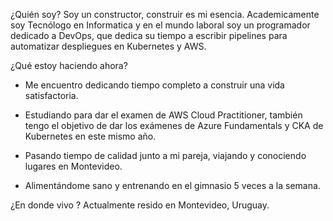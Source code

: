 ¿Quién soy?
Soy un constructor, construir es mi esencia. Academicamente soy Tecnólogo en Informatica y en el mundo laboral soy un programador dedicado a DevOps, que dedica su tiempo a escribir pipelines para automatizar despliegues en Kubernetes y AWS.

¿Qué estoy haciendo ahora?

- Me encuentro dedicando tiempo completo a construir una vida satisfactoria.

- Estudiando para dar el examen de AWS Cloud Practitioner, también tengo el objetivo de dar los exámenes de Azure Fundamentals y CKA de Kubernetes en este mismo año.
- Pasando tiempo de calidad junto a mi pareja, viajando y conociendo lugares en Montevideo.
- Alimentándome sano y entrenando en el gimnasio 5 veces a la semana.

¿En donde vivo ?
Actualmente resido en Montevideo, Uruguay.
 

